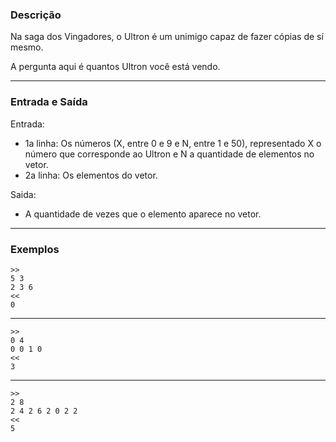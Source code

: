 ### Descrição

Na saga dos Vingadores, o Ultron é um unimigo capaz de fazer cópias de sí mesmo.

A pergunta aqui é quantos Ultron você está vendo.

---

### Entrada e Saída

Entrada:
* 1a linha: Os números (X, entre 0 e 9 e N, entre 1 e 50), representado X o número que corresponde ao Ultron e N a quantidade de elementos no vetor.
* 2a linha: Os elementos do vetor.

Saida:
* A quantidade de vezes que o elemento aparece no vetor.

---

### Exemplos
    >>
    5 3
    2 3 6
    <<
    0

---

    >>
    0 4
    0 0 1 0
    <<
    3

---

    >>
    2 8
    2 4 2 6 2 0 2 2
    <<
    5
